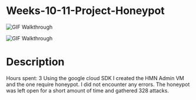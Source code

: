 # Weeks-10-11-Project-Honeypot

![GIF Walkthrough](http://g.recordit.co/0R2tKc71Gb.gif)


![GIF Walkthrough](http://g.recordit.co/EeVfkuAa1C.gif)

# Description
Hours spent: 3
Using the google cloud SDK I created the HMN Admin VM and the one require honeypot.
I did not encounter any errors. The honeypot was left open for a short amount of time
and gathered 328 attacks.
